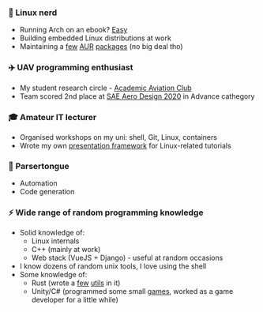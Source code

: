 ### 🐧 Linux nerd
- Running Arch on an ebook? [Easy](https://github.com/Wint3rmute/arch-linux-on-kindle)
- Building embedded Linux distributions at work
- Maintaining a [few](https://aur.archlinux.org/packages/ardupilot-mission-planner/) [AUR](https://aur.archlinux.org/packages/tnb/) [packages](https://aur.archlinux.org/packages/tiler-bin/) (no big deal tho)


### ✈️ UAV programming enthusiast
- My student research circle - [Academic Aviation Club](akl.pwr.edu.pl/)
- Team scored 2nd place at [SAE Aero Design 2020](https://www.saeaerodesign.com/) in Advance cathegory


### 🎓 Amateur IT lecturer
- Organised workshops on my uni: shell, Git, Linux, containers
- Wrote my own [presentation framework](https://github.com/Wint3rmute/it-tools-workshops) for Linux-related tutorials


### 🐍 Parsertongue
- Automation
- Code generation


### ⚡ Wide range of random programming knowledge
- Solid knowledge of:
    - Linux internals
    - C++ (mainly at work)
    - Web stack (VueJS + Django) - useful at random occasions
- I know dozens of random unix tools, I love using the shell
- Some knowledge of:
    - Rust (wrote a [few](https://github.com/Wint3rmute/tiler) [utils](https://github.com/Wint3rmute/tnb) in it)
    - Unity/C# (programmed some small [games](https://marekchoinski.com/consquare/), worked as a game developer for a little while)
<!--
**Wint3rmute/Wint3rmute** is a ✨ _special_ ✨ repository because its `README.md` (this file) appears on your GitHub profile.

Here are some ideas to get you started:

- 🔭 I’m currently working on ...
- 🌱 I’m currently learning ...
- 👯 I’m looking to collaborate on ...
- 🤔 I’m looking for help with ...
- 💬 Ask me about ...
- 📫 How to reach me: ...
- 😄 Pronouns: ...
- ⚡ Fun fact: ...
-->